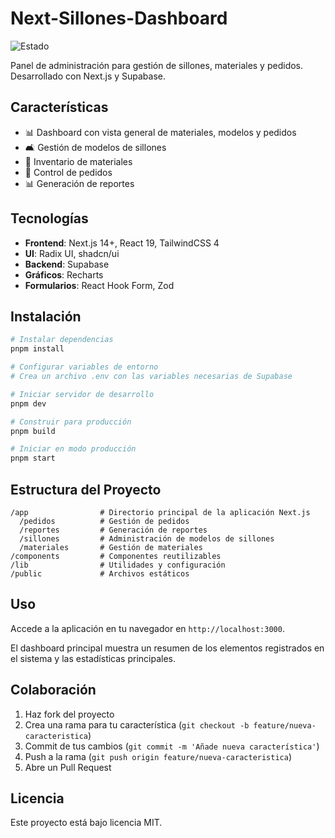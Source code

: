 # Next-Sillones-Dashboard

![Estado](https://img.shields.io/badge/Estado-En%20Desarrollo-yellow)

Panel de administración para gestión de sillones, materiales y pedidos. Desarrollado con Next.js y Supabase.

## Características

- 📊 Dashboard con vista general de materiales, modelos y pedidos
- 🛋️ Gestión de modelos de sillones
- 🧵 Inventario de materiales
- 📝 Control de pedidos
- 📊 Generación de reportes

## Tecnologías

- **Frontend**: Next.js 14+, React 19, TailwindCSS 4
- **UI**: Radix UI, shadcn/ui
- **Backend**: Supabase
- **Gráficos**: Recharts
- **Formularios**: React Hook Form, Zod

## Instalación

```bash
# Instalar dependencias
pnpm install

# Configurar variables de entorno
# Crea un archivo .env con las variables necesarias de Supabase

# Iniciar servidor de desarrollo
pnpm dev

# Construir para producción
pnpm build

# Iniciar en modo producción
pnpm start
```

## Estructura del Proyecto

```
/app                # Directorio principal de la aplicación Next.js
  /pedidos          # Gestión de pedidos
  /reportes         # Generación de reportes
  /sillones         # Administración de modelos de sillones
  /materiales       # Gestión de materiales
/components         # Componentes reutilizables
/lib                # Utilidades y configuración
/public             # Archivos estáticos
```

## Uso

Accede a la aplicación en tu navegador en `http://localhost:3000`.

El dashboard principal muestra un resumen de los elementos registrados en el sistema y las estadísticas principales.

## Colaboración

1. Haz fork del proyecto
2. Crea una rama para tu característica (`git checkout -b feature/nueva-caracteristica`)
3. Commit de tus cambios (`git commit -m 'Añade nueva característica'`)
4. Push a la rama (`git push origin feature/nueva-caracteristica`)
5. Abre un Pull Request

## Licencia

Este proyecto está bajo licencia MIT.
